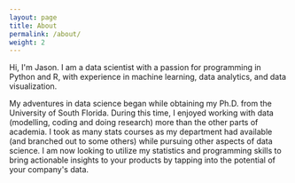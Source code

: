 ```yaml
---
layout: page
title: About
permalink: /about/
weight: 2
---
```


Hi, I'm Jason. I am a data scientist with a passion for programming in Python and R, with experience in machine learning, data analytics, and data visualization. 

My adventures in data science began while obtaining my Ph.D. from the University of South Florida. During this time, I enjoyed working with data (modelling, coding and doing research) more than the other parts of academia. I took as many stats courses as my department had available (and branched out to some others) while pursuing other aspects of data science. I am now looking to utilize my statistics and programming skills to bring actionable insights to your products by tapping into the potential of your company's data.
